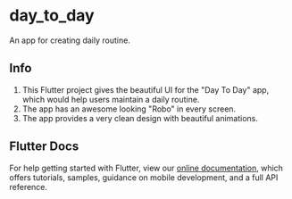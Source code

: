 # day_to_day

An app for creating daily routine. 

## Info

1) This Flutter project gives the beautiful UI for the "Day To Day" app, which would help users maintain a daily routine.
2) The app has an awesome looking "Robo" in every screen.
3) The app provides a very clean design with beautiful animations.

## Flutter Docs

For help getting started with Flutter, view our 
[online documentation](https://flutter.io/docs), which offers tutorials, 
samples, guidance on mobile development, and a full API reference.
